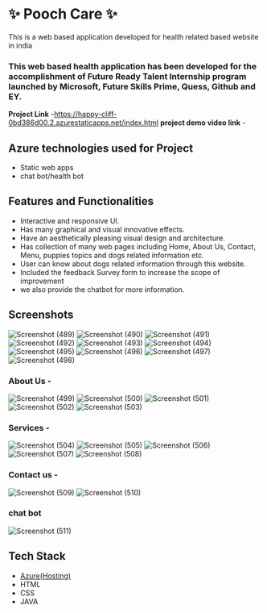 # ✨  Pooch Care ✨

This is a web based application developed for health related based website in india

### This web based health application has been developed for the accomplishment of Future Ready Talent Internship program launched by Microsoft, Future Skills Prime, Quess, Github and EY.


**Project Link** -https://happy-cliff-0bd386d00.2.azurestaticapps.net/index.html
**project demo video link** - 

## Azure technologies used for Project

- Static web apps
- chat bot/health bot

## Features and Functionalities 

- Interactive and responsive UI.
- Has many graphical and visual innovative effects.
- Have an aesthetically pleasing visual design and architecture.
- Has collection of many web pages including Home, About Us, Contact, Menu, puppies topics and dogs related information etc.
- User can know about dogs related information through this website.
- Included the feedback Survey form to increase the scope of improvement
- we also provide the chatbot for more information.

## Screenshots
![Screenshot (489)](https://user-images.githubusercontent.com/117894079/205872193-eb465d9d-417c-4965-956c-09cc9975e4ed.png)
![Screenshot (490)](https://user-images.githubusercontent.com/117894079/205872204-624b731c-b95f-4a86-81d3-55e7ec82f712.png)
![Screenshot (491)](https://user-images.githubusercontent.com/117894079/205872209-14f48965-b0e1-4e7c-bd30-2965dc77c838.png)
![Screenshot (492)](https://user-images.githubusercontent.com/117894079/205872214-bef2f070-79cb-401e-930e-faf1434bb57d.png)
![Screenshot (493)](https://user-images.githubusercontent.com/117894079/205872219-df394ce9-8ac9-4cbb-8fd6-98b332b395f5.png)
![Screenshot (494)](https://user-images.githubusercontent.com/117894079/205872223-f45b9807-33ac-41ae-b32a-5ff2abf1c084.png)
![Screenshot (495)](https://user-images.githubusercontent.com/117894079/205872226-ad681a3f-9a01-457a-a889-fb8d4d1b83eb.png)
![Screenshot (496)](https://user-images.githubusercontent.com/117894079/205872229-e663ef47-eca3-41c0-9adb-cedd90861e9a.png)
![Screenshot (497)](https://user-images.githubusercontent.com/117894079/205872230-8e6069fd-853f-4175-bbb6-8969f260c9d6.png)
![Screenshot (498)](https://user-images.githubusercontent.com/117894079/205872232-b99bf477-5db9-4ddc-af6e-c62ae4dd3862.png)

### About Us -
![Screenshot (499)](https://user-images.githubusercontent.com/117894079/205872759-958df869-10d7-4504-8202-8a1fd670dab5.png)
![Screenshot (500)](https://user-images.githubusercontent.com/117894079/205872773-1ef8b854-62db-4819-bc8e-afce4f928e04.png)
![Screenshot (501)](https://user-images.githubusercontent.com/117894079/205872776-3ee82b11-d159-49f2-b693-a8f943f8eb81.png)
![Screenshot (502)](https://user-images.githubusercontent.com/117894079/205872780-f3354303-2c00-4d41-a3d3-e1939bd7c8c6.png)
![Screenshot (503)](https://user-images.githubusercontent.com/117894079/205872784-cb940990-463b-487d-97aa-086f5b364238.png)


### Services -
![Screenshot (504)](https://user-images.githubusercontent.com/117894079/205873053-9f23ca70-e8b2-4f9e-a012-b836f5433715.png)
![Screenshot (505)](https://user-images.githubusercontent.com/117894079/205873064-97ae0a4a-eda8-48e0-a9f2-7333cd38f1e2.png)
![Screenshot (506)](https://user-images.githubusercontent.com/117894079/205873065-04d0a5e3-4250-48a9-9584-44759903b0b9.png)
![Screenshot (507)](https://user-images.githubusercontent.com/117894079/205873066-70006cc9-cd17-4f4f-81c5-4341845a77f7.png)
![Screenshot (508)](https://user-images.githubusercontent.com/117894079/205873070-609ff404-48c2-4374-9842-a14e997dcf80.png)

### Contact us -
![Screenshot (509)](https://user-images.githubusercontent.com/117894079/205873352-c8b6649d-7e35-48fc-948c-e08cbc6e61a7.png)
![Screenshot (510)](https://user-images.githubusercontent.com/117894079/205873374-1e60a956-614f-4f41-8673-d431908552e1.png)


### chat bot

![Screenshot (511)](https://user-images.githubusercontent.com/117894079/205873403-446a392b-89b6-452a-94e2-984efa27030b.png)


## Tech Stack 

- [Azure(Hosting)](https://azure.microsoft.com/en-in/features/azure-portal/)
- HTML
- CSS
- JAVA

